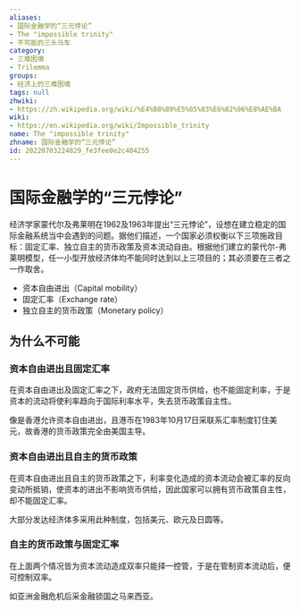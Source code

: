 ```yaml
---
aliases:
- 国际金融学的“三元悖论”
- The "impossible trinity"
- 不可能的三头马车
category:
- 三难困境
- Trilemma
groups:
- 经济上的三难困境
tags: null
zhwiki:
- https://zh.wikipedia.org/wiki/%E4%B8%89%E5%85%83%E6%82%96%E8%AE%BA
wiki:
- https://en.wikipedia.org/wiki/Impossible_trinity
name: The "impossible trinity"
zhname: 国际金融学的“三元悖论”
id: 20220703224829_fe3fee0e2c404255
---
```


# 国际金融学的“三元悖论”

经济学家蒙代尔及弗莱明在1962及1963年提出“三元悖论”，设想在建立稳定的国际金融系统当中会遇到的问题。据他们描述，一个国家必须权衡以下三项施政目标：固定汇率、独立自主的货币政策及资本流动自由。根据他们建立的蒙代尔-弗莱明模型，任一小型开放经济体均不能同时达到以上三项目的；其必须要在三者之一作取舍。

* 资本自由进出（Capital mobility）
* 固定汇率（Exchange rate）
* 独立自主的货币政策（Monetary policy）

## 为什么不可能
### 资本自由进出且固定汇率

在资本自由进出及固定汇率之下，政府无法固定货币供给，也不能固定利率，于是资本的流动将使利率趋向于国际利率水平，失去货币政策自主性。

像是香港允许资本自由进出，且港币在1983年10月17日采联系汇率制度钉住美元，故香港的货币政策完全由美国主导。

### 资本自由进出且自主的货币政策

在资本自由进出且自主的货币政策之下，利率变化造成的资本流动会被汇率的反向变动所抵销，使资本的进出不影响货币供给，因此国家可以拥有货币政策自主性，却不能固定汇率。

大部分发达经济体多采用此种制度，包括美元、欧元及日圆等。

### 自主的货币政策与固定汇率

在上面两个情况皆为资本流动造成双率只能择一控管，于是在管制资本流动后，便可控制双率。

如亚洲金融危机后采金融锁国之马来西亚。

